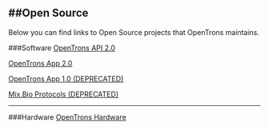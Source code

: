 ##Open Source
---
Below you can find links to Open Source projects that OpenTrons maintains.

###Software
[OpenTrons API 2.0](https://github.com/OpenTrons/opentrons-api)

[OpenTrons App 2.0](https://github.com/OpenTrons/opentrons-app)

[OpenTrons App 1.0 (DEPRECATED)](https://github.com/OpenTrons/otone_frontend)

[Mix.Bio Protocols (DEPRECATED)](https://github.com/OpenTrons/Mix.Bio_Protocols)


---
###Hardware
[OpenTrons Hardware](https://github.com/OpenTrons/otone_hardware)
